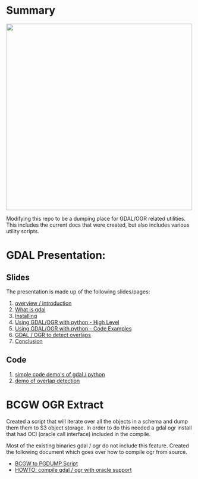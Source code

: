 # Summary
<IMG src="https://lh3.googleusercontent.com/ba9_EKHsn5_4Zglj-__D4u_85bGIpeKNxXRFKyJSzwrLGKoq7it2qBwup9M5-anpv5oQzMRLJalhITN9Ia0ew0e4koWhkdKb2lTO-D80T3_OvCL61IApxGFPcZuw4ShSQp0-zu7_ltJGoip95bka_lkfMaLWt2gaxjYZQWNnQ9d6NDsi1dxPf3Rz7faQBPlj9qW8CmIDKEeE3T1A_Y1imEnMT6tef125y9er0SvLUXi1Q6zzvGv9Z5l3gHG03Jqa70t8jKJ6mFiW8aoUSh2pF_OjriZfVSeM2W72ihFY7gIwFK1WR9zdvQHshYImcSAhEPVa6Vhzc3vf6mdG_Mx45juScIenshXYq3q_UFlvfjTD9EWnaP2UnD44GVvA89ndXwNsPSf4qxRvHJ_Ag_lecW-xkH9BDR6Oo24TtyYNhMnn_edfZSEIEXFHxJH1jzbcVXrLoMtepYhWzwhrXpFRpGRkAzzhMYCLEIMhkc7pmYD2OlBnJprKPJHYBAvVwYKpnUoMyXd4tpAJXfB9EMyA2wgvpmjtiaoe4f-l428QQvoINQBfZe8TtzhKBI0OnRMv0Fm-wbS0oAfxv4-onTFTGAtWKLSxxlFdzbA5BLpQQ9r3T3qjR8IpQ095MnU7HczV3-LFaYRf-7LokNh16ckXpfc3em0PYu1r-oyA6m1UVnwTP4gC5Iynut_gBMtH0LImFC9vasFm2tcjOuxnJOU7H7CWhqL1kMJ0lpem6T3M07ENQZbs=w1842-h1036-no" width=500>

Modifying this repo to be a dumping place for GDAL/OGR related utilities.  This
includes the current docs that were created, but also includes various utility 
scripts.

# GDAL Presentation:

## Slides

The presentation is made up of the following slides/pages:

1. [overview / introduction](docs/intro_gdal_pres/presentation_start_1.md)
1. [What is gdal](docs/intro_gdal_pres/gdal_overview_2.md)
1. [Installing](docs/intro_gdal_pres/installing_3.md)
1. [Using GDAL/OGR with python - High Level](docs/intro_gdal_pres/gdal_python_4.md)
1. [Using GDAL/OGR with python - Code Examples](docs/intro_gdal_pres/gdal_python_code_demo_5.md)
1. [GDAL / OGR to detect overlaps](docs/intro_gdal_pres/gdal_python_overlaps_6.md)
1. [Conclusion](docs/intro_gdal_pres/summary_7.md)

## Code

1. [simple code demo's of gdal / python](src/simple.py)
1. [demo of overlap detection](src/demo_overlap_detection.py)

# BCGW OGR Extract

Created a script that will iterate over all the objects in a schema and
dump them them to S3 object storage.  In order to do this needed a gdal
ogr install that had OCI (oracle call interface) included in the compile.

Most of the existing binaries gdal / ogr do not include this feature. 
Created the following document which goes over how to compile ogr from 
source.  

* [BCGW to PGDUMP Script](src/copyData.py)
* [HOWTO: compile gdal / ogr with oracle support](docs/compile_gdal/compile_gdal.md)
